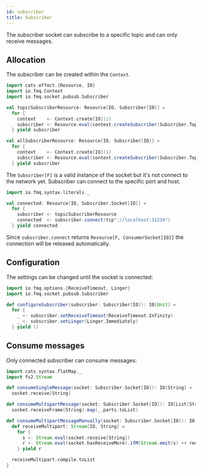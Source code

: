 ```yaml
---
id: subscriber
title: Subscriber
---
```


The subscriber socket can subscribe to a specific topic and can only receive messages.

## Allocation

The subscriber can be created within the `Context`.     

```scala mdoc:silent
import cats.effect.{Resource, IO}
import io.fmq.Context
import io.fmq.socket.pubsub.Subscriber

val topicSubscriberResource: Resource[IO, Subscriber[IO]] =
  for {
    context    <- Context.create[IO](1)
    subscriber <- Resource.eval(context.createSubscriber(Subscriber.Topic.utf8String("my-topic")))
  } yield subscriber

val allSubscriberResource: Resource[IO, Subscriber[IO]] =
  for {
    context    <- Context.create[IO](1)
    subscriber <- Resource.eval(context.createSubscriber(Subscriber.Topic.All))
  } yield subscriber
```

The `Subscriber[F]` is a valid instance of the socket but it's not connect to the network yet. 
Subscriber can connect to the specific port and host.

```scala mdoc:silent
import io.fmq.syntax.literals._

val connected: Resource[IO, Subscriber.Socket[IO]] = 
  for {
    subscriber <- topicSubscriberResource
    connected  <- subscriber.connect(tcp"://localhost:31234")
  } yield connected
```

Since `subscriber.connect` returns `Resource[F, ConsumerSocket[IO]]` the connection will be released automatically. 

## Configuration

The settings can be changed until the socket is connected:  

```scala mdoc:silent
import io.fmq.options.{ReceiveTimeout, Linger}
import io.fmq.socket.pubsub.Subscriber

def configureSubscriber(subscriber: Subscriber[IO]): IO[Unit] = 
  for {
    _ <- subscriber.setReceiveTimeout(ReceiveTimeout.Infinity)
    _ <- subscriber.setLinger(Linger.Immediately)
  } yield ()
```

## Consume messages

Only connected subscriber can consume messages:

```scala mdoc:silent
import cats.syntax.flatMap._
import fs2.Stream

def consumeSingleMessage(socket: Subscriber.Socket[IO]): IO[String] = 
  socket.receive[String]

def consumeMultipartMessage(socket: Subscriber.Socket[IO]): IO[List[String]] = 
  socket.receiveFrame[String].map(_.parts.toList)

def consumeMultipartMessageManually(socket: Subscriber.Socket[IO]): IO[List[String]] = {
  def receiveMultipart: Stream[IO, String] =
    for {
      s <- Stream.eval(socket.receive[String])
      r <- Stream.eval(socket.hasReceiveMore).ifM(Stream.emit(s) ++ receiveMultipart, Stream.emit(s))
    } yield r

  receiveMultipart.compile.toList
}
```